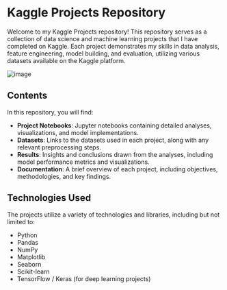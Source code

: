 # Kaggle Projects Repository

Welcome to my Kaggle Projects repository! This repository serves as a collection of data science and machine learning projects that I have completed on Kaggle. Each project demonstrates my skills in data analysis, feature engineering, model building, and evaluation, utilizing various datasets available on the Kaggle platform.

![image](https://github.com/user-attachments/assets/ce50305f-0b4c-4427-a3bb-6149c36bb903)


## Contents

In this repository, you will find:

- **Project Notebooks**: Jupyter notebooks containing detailed analyses, visualizations, and model implementations.
- **Datasets**: Links to the datasets used in each project, along with any relevant preprocessing steps.
- **Results**: Insights and conclusions drawn from the analyses, including model performance metrics and visualizations.
- **Documentation**: A brief overview of each project, including objectives, methodologies, and key findings.

## Technologies Used

The projects utilize a variety of technologies and libraries, including but not limited to:

- Python
- Pandas
- NumPy
- Matplotlib
- Seaborn
- Scikit-learn
- TensorFlow / Keras (for deep learning projects)
